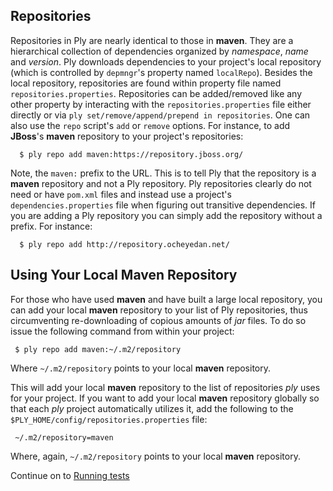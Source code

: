 Repositories
------------

Repositories in Ply are nearly identical to those in __maven__.  They are a hierarchical collection of dependencies organized by _namespace_, _name_ and _version_.  Ply downloads dependencies to your project's local repository (which is controlled by `depmngr`'s property named `localRepo`).  Besides the local repository, repositories are found within property file named `repositories.properties`.  Repositories can be added/removed like any other property by interacting with the `repositories.properties` file either directly or via `ply set/remove/append/prepend in repositories`.  One can also use the `repo` script's `add` or `remove` options.  For instance, to add __JBoss__'s __maven__ repository to your project's repositories:

      $ ply repo add maven:https://repository.jboss.org/

Note, the `maven:` prefix to the URL.  This is to tell Ply that the repository is a __maven__ repository and not a Ply repository.  Ply repositories clearly do not need or have `pom.xml` files and instead use a project's `dependencies.properties` file when figuring out transitive dependencies.  If you are adding a Ply repository you can simply add the repository without a prefix.  For instance:

      $ ply repo add http://repository.ocheyedan.net/

Using Your Local Maven Repository
---------------------------------

For those who have used __maven__ and have built a large local repository, you can add your local __maven__ repository to your list of Ply repositories, thus circumventing re-downloading of copious amounts of _jar_ files.  To do so issue the following command from within your project:

     $ ply repo add maven:~/.m2/repository

Where `~/.m2/repository` points to your local __maven__ repository.

This will add your local __maven__ repository to the list of repositories _ply_ uses for your project.  If you want to add your local __maven__ repository globally so that each _ply_ project automatically utilizes it, add the following to the `$PLY_HOME/config/repositories.properties` file:

     ~/.m2/repository=maven

Where, again, `~/.m2/repository` points to your local __maven__ repository.

Continue on to [Running tests](RunningTests.md)
